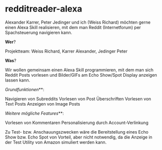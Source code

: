 # redditreader-alexa

Alexander Karrer, Peter Jedinger und ich (Weiss Richard) möchten gerne einen Alexa Skill realisieren, mit dem man Reddit (Internetforum) per Spachsteuerung navigieren kann.

 

**Wer**?

Projektteam: Weiss Richard, Karrer Alexander, Jedinger Peter

 

**Was**?

Wir wollen gemeinsam einen Alexa Skill programmieren, mit dem man sich Reddit Posts vorlesen und Bilder/GIFs am Echo Show/Spot Display anzeigen lassen kann.

_Grundfunktionen_**:

Navigieren von Subreddits
Vorlesen von Post Überschriften
Vorlesen von Text Posts
Anzeigen von Image Posts
 

_Weitere mögliche Features_**:

Vorlesen von Kommentaren
Personalisierung durch Account-Verlinkung
 

Zu Test- bzw. Anschauungszwecken wäre die Bereitstellung eines Echo Show bzw. Echo Spot von Vorteil, aber nicht notwendig, da die Anzeige in der Test Utility von Amazon simuliert werden kann.